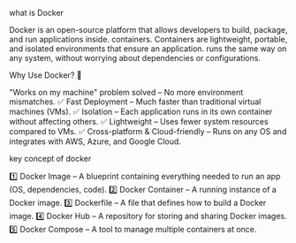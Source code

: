 what is Docker

Docker is an open-source platform that allows developers to build, package, and run applications inside. containers. Containers are lightweight, portable, and isolated environments that ensure an application. runs the same way on any system, without worrying about dependencies or configurations.

Why Use Docker? 🤔

"Works on my machine" problem solved – No more environment mismatches.
✅ Fast Deployment – Much faster than traditional virtual machines (VMs).
✅ Isolation – Each application runs in its own container without affecting others.
✅ Lightweight – Uses fewer system resources compared to VMs.
✅ Cross-platform & Cloud-friendly – Runs on any OS and integrates with AWS, Azure, and Google Cloud.

key concept of docker

1️⃣ Docker Image – A blueprint containing everything needed to run an app (OS, dependencies, code).
2️⃣ Docker Container – A running instance of a Docker image.
3️⃣ Dockerfile – A file that defines how to build a Docker image.
4️⃣ Docker Hub – A repository for storing and sharing Docker images.
5️⃣ Docker Compose – A tool to manage multiple containers at once.

